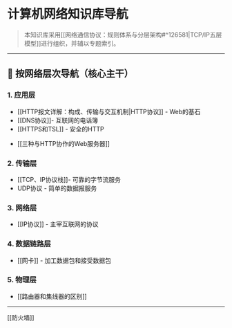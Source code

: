 # 计算机网络知识库导航

> 本知识库采用[[网络通信协议：规则体系与分层架构#^126581|TCP/IP五层模型]]进行组织，并辅以专题索引。

---

## 🧭 按网络层次导航（核心主干）

### 1. 应用层
*   [[HTTP报文详解：构成、传输与交互机制|HTTP协议]] - Web的基石
*   [[DNS协议]]- 互联网的电话簿
*   [[HTTPS和TSL]] - 安全的HTTP
-   [[三种与HTTP协作的Web服务器]]
### 2. 传输层
*   [[TCP、IP协议栈]]- 可靠的字节流服务
*   UDP协议 - 简单的数据报服务

### 3. 网络层
*   [[IP协议]] - 主宰互联网的协议

### 4. 数据链路层
*   [[网卡]] - 加工数据包和接受数据包
### 5. 物理层
*   [[路由器和集线器的区别]]



---
[[防火墙]]